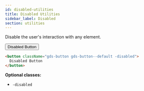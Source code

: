 ```yaml
---
id: disabled-utilities
title: Disabled Utilities
sidebar_label: Disabled
section: utilities
---
```


<p style="margin-bottom: 0.8em">Disable the user's interaction with any element.</p>

<button className="gds-button gds-button--default -disabled">Disabled Button</button>

```html
<button className="gds-button gds-button--default -disabled">
  Disabled Button
</button>
```

**Optional classes:**

- `-disabled`
